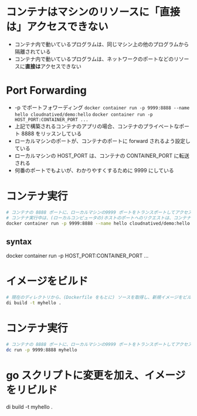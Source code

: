 # コンテナはマシンのリソースに「直接は」アクセスできない
- コンテナ内で動いているプログラムは、同じマシン上の他のプログラムから隔離されている
- コンテナ内で動いているプログラムは、ネットワークのポートなどのリソースに**直接は**アクセスできない


# Port Forwarding
- -p でポートフォワーディング
`docker container run -p 9999:8888 --name hello cloudnatived/demo:hello`
`docker container run -p HOST_PORT:CONTAINER_PORT ...`
- 上記で構築されるコンテナのアプリの場合、コンテナのプライベートなポート 8888 をリッスンしている
- ローカルマシンのポートが、コンテナのポートに forward されるよう設定している
- ローカルマシンの HOST_PORT は、コンテナの CONTAINER_PORT に転送される
- 何番のポートでもよいが、わかりやすくするために 9999 にしている





# コンテナ実行
```sh
# コンテナの 8888 ポートに、ローカルマシンの9999 ポートをトランスポートしてアクセスする コンテナを、cloudnatived/demo というレポジトリの hello ブランチのイメージから実行する
# コンテナ実行中は、(ローカルコンピュータの)ホストのポートへのリクエストは、コンテナのポートに自動転送される
docker container run -p 9999:8888 --name hello cloudnatived/demo:hello
```

## syntax
docker container run -p HOST_PORT:CONTAINER_PORT ...

# イメージをビルド


```sh
# 現在のディレクトリから、(Dockerfile をもとに) ソースを取得し、新規イメージをビルドする
di build -t myhello .
```

# コンテナ実行
```sh
# コンテナの 8888 ポートに、ローカルマシンの9999 ポートをトランスポートしてアクセスする コンテナを、myhello というイメージから実行する
dc run -p 9999:8888 myhello
```

# go スクリプトに変更を加え、イメージをリビルド
di build -t myhello .